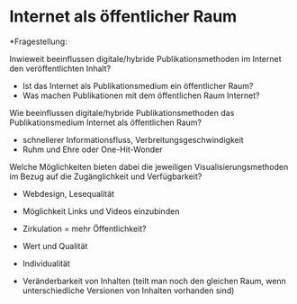 # Internet als öffentlicher Raum

*Fragestellung:


Inwieweit beeinflussen digitale/hybride Publikationsmethoden im Internet den veröffentlichten Inhalt?

- Ist das Internet als Publikationsmedium ein öffentlicher Raum?
- Was machen Publikationen mit dem öffentlichen Raum Internet?


Wie beeinflussen digitale/hybride Publikationsmethoden das Publikationsmedium Internet als öffentlichen Raum?

- schnellerer Informationsfluss, Verbreitungsgeschwindigkeit
- Ruhm und Ehre oder One-Hit-Wonder


Welche Möglichkeiten bieten dabei die jeweiligen Visualisierungsmethoden im Bezug auf die Zugänglichkeit und Verfügbarkeit?

- Webdesign, Lesequalität
- Möglichkeit Links und Videos einzubinden


- Zirkulation = mehr Öffentlichkeit?
- Wert und Qualität
- Individualität
- Veränderbarkeit von Inhalten (teilt man noch den gleichen Raum, wenn unterschiedliche Versionen von Inhalten vorhanden sind)
